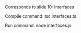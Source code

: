 Corresponds to slide 10: Interfaces

Compile command:
    tsc interfaces.ts
    
Run command:
    node interfaces.js